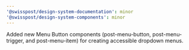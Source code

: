 ```yaml
---
'@swisspost/design-system-documentation': minor
'@swisspost/design-system-components': minor
---
```


Added new Menu Button components (post-menu-button, post-menu-trigger, and post-menu-item) for creating accessible dropdown menus.
